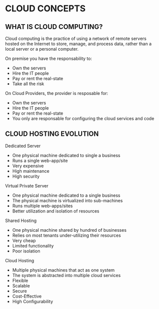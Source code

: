 # CLOUD CONCEPTS

## WHAT IS CLOUD COMPUTING?

Cloud computing is the practice of using a network of remote servers hosted on the Internet to store, manage, and process data, rather than a local server or a personal computer.

On premise you have the responsability to:
 - Own the servers
 - Hire the IT people
 - Pay or rent the real-state
 - Take all the risk

On Cloud Providers, the provider is resposable for:
 - Own the servers
 - Hire the IT people
 - Pay or rent the real-state
 - You only are responsable for configuring the cloud services and code

## CLOUD HOSTING EVOLUTION

Dedicated Server
 - One physical machine dedicated to single a business
 - Runs a single web-app/site
 - Very expensive
 - High maintenance
 - High security

Virtual Private Server
- One physical machine dedicated to a single business
- The physical machine is virtualized into sub-machines
- Runs multiple web-apps/sites
- Better utilization and isolation of resources

Shared Hosting
 - One physical machine shared by hundred of businesses
 - Relies on most tenants under-utilizing their resources
 - Very cheap
 - Limited functionality
 - Poor isolation

Cloud Hosting
 - Multiple physical machines that act as one system
 - The system is abstracted into multiple cloud services
 - Flexible
 - Scalable
 - Secure
 - Cost-Effective
 - High Configurability